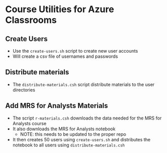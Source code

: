 # Course Utilities for Azure Classrooms

## Create Users

+ Use the `create-users.sh` script to create new user accounts
+ Will create a csv file of usernames and passwords

## Distribute materials

+ The `distribute-materials.csh` script distribute materials to the user directories

## Add MRS for Analysts Materials

+ The script `r-materials.csh` downloads the data needed for the MRS for Analysts course
+ It also downloads the MRS for Analysts notebook
	* NOTE: this needs to be updated to the proper repo
+ It then creates 50 users using `create-users.sh` and distributes the notebook to all users using `distribute-materials.csh`
